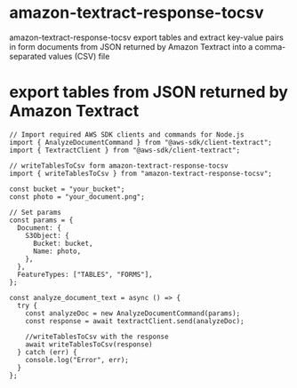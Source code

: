# amazon-textract-response-tocsv

amazon-textract-response-tocsv export tables and extract key-value pairs in form documents from JSON returned by Amazon Textract into a comma-separated values (CSV) file

# export tables from JSON returned by Amazon Textract

```
// Import required AWS SDK clients and commands for Node.js
import { AnalyzeDocumentCommand } from "@aws-sdk/client-textract";
import { TextractClient } from "@aws-sdk/client-textract";

// writeTablesToCsv form amazon-textract-response-tocsv
import { writeTablesToCsv } from "amazon-textract-response-tocsv";

const bucket = "your_bucket";
const photo = "your_document.png";

// Set params
const params = {
  Document: {
    S3Object: {
      Bucket: bucket,
      Name: photo,
    },
  },
  FeatureTypes: ["TABLES", "FORMS"],
};

const analyze_document_text = async () => {
  try {
    const analyzeDoc = new AnalyzeDocumentCommand(params);
    const response = await textractClient.send(analyzeDoc);

    //writeTablesToCsv with the response
    await writeTablesToCsv(response)
  } catch (err) {
    console.log("Error", err);
  }
};
```
